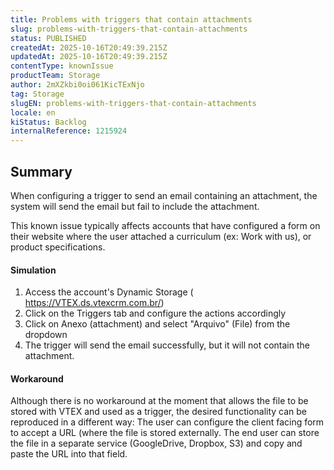 ```yaml
---
title: Problems with triggers that contain attachments
slug: problems-with-triggers-that-contain-attachments
status: PUBLISHED
createdAt: 2025-10-16T20:49:39.215Z
updatedAt: 2025-10-16T20:49:39.215Z
contentType: knownIssue
productTeam: Storage
author: 2mXZkbi0oi061KicTExNjo
tag: Storage
slugEN: problems-with-triggers-that-contain-attachments
locale: en
kiStatus: Backlog
internalReference: 1215924
---
```


## Summary


When configuring a trigger to send an email containing an attachment, the system will send the email but fail to include the attachment.

This known issue typically affects accounts that have configured a form on their website where the user attached a curriculum (ex: Work with us), or product specifications.


#### Simulation



1. Access the account's Dynamic Storage ( https://VTEX.ds.vtexcrm.com.br/)
2. Click on the Triggers tab and configure the actions accordingly
3. Click on Anexo (attachment) and select "Arquivo" (File) from the dropdown
4. The trigger will send the email successfully, but it will not contain the attachment.



#### Workaround


Although there is no workaround at the moment that allows the file to be stored with VTEX and used as a trigger, the desired functionality can be reproduced in a different way: The user can configure the client facing form to accept a URL (where the file is stored externally. The end user can store the file in a separate service (GoogleDrive, Dropbox, S3) and copy and paste the URL into that field.



